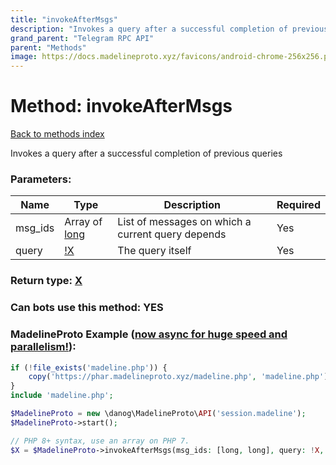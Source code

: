 ```yaml
---
title: "invokeAfterMsgs"
description: "Invokes a query after a successful completion of previous queries"
grand_parent: "Telegram RPC API"
parent: "Methods"
image: https://docs.madelineproto.xyz/favicons/android-chrome-256x256.png
---
```

# Method: invokeAfterMsgs
[Back to methods index](index.html)



Invokes a query after a successful completion of previous queries

### Parameters:

| Name     |    Type       | Description | Required |
|----------|---------------|-------------|----------|
|msg\_ids|Array of [long](/API_docs/types/long.html) | List of messages on which a current query depends | Yes|
|query|[!X](/API_docs/types/!X.html) | The query itself | Yes|


### Return type: [X](/API_docs/types/X.html)

### Can bots use this method: **YES**


### MadelineProto Example ([now async for huge speed and parallelism!](https://docs.madelineproto.xyz/docs/ASYNC.html)):


```php
if (!file_exists('madeline.php')) {
    copy('https://phar.madelineproto.xyz/madeline.php', 'madeline.php');
}
include 'madeline.php';

$MadelineProto = new \danog\MadelineProto\API('session.madeline');
$MadelineProto->start();

// PHP 8+ syntax, use an array on PHP 7.
$X = $MadelineProto->invokeAfterMsgs(msg_ids: [long, long], query: !X, );
```

